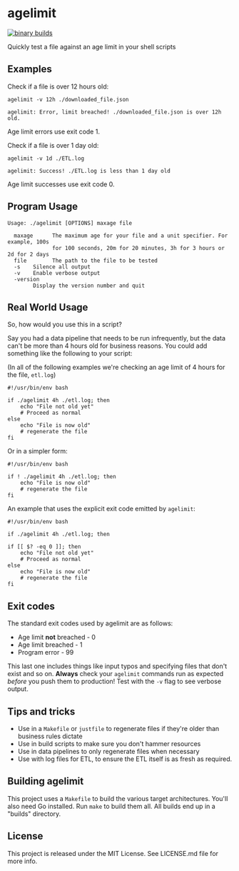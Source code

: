 # agelimit

[![binary builds](https://github.com/sellorm/agelimit/actions/workflows/builds.yaml/badge.svg)](https://github.com/sellorm/agelimit/actions/workflows/builds.yaml)

Quickly test a file against an age limit in your shell scripts

## Examples

Check if a file is over 12 hours old:

```shell
agelimit -v 12h ./downloaded_file.json
```

```
agelimit: Error, limit breached! ./downloaded_file.json is over 12h old.
```

Age limit errors use exit code 1.

Check if a file is over 1 day old:

```shell
agelimit -v 1d ./ETL.log
```

```
agelimit: Success! ./ETL.log is less than 1 day old
```

Age limit successes use exit code 0.


## Program Usage

```shell
Usage: ./agelimit [OPTIONS] maxage file

  maxage      The maximum age for your file and a unit specifier. For example, 100s
              for 100 seconds, 20m for 20 minutes, 3h for 3 hours or 2d for 2 days
  file        The path to the file to be tested
  -s    Silence all output
  -v    Enable verbose output
  -version
        Display the version number and quit
```

## Real World Usage

So, how would you use this in a script?

Say you had a data pipeline that needs to be run infrequently, but the data can't be more than 4 hours old for business reasons.
You could add something like the following to your script:

(In all of the following examples we're checking an age limit of 4 hours for the file, `etl.log`)

```shell
#!/usr/bin/env bash

if ./agelimit 4h ./etl.log; then 
    echo "File not old yet"
    # Proceed as normal
else
    echo "File is now old"
    # regenerate the file
fi
```

Or in a simpler form:

```shell
#!/usr/bin/env bash

if ! ./agelimit 4h ./etl.log; then 
    echo "File is now old"
    # regenerate the file
fi
```

An example that uses the explicit exit code emitted by `agelimit`:

```shell
#!/usr/bin/env bash

if ./agelimit 4h ./etl.log; then 

if [[ $? -eq 0 ]]; then 
    echo "File not old yet"
    # Proceed as normal
else
    echo "File is now old"
    # regenerate the file
fi
```


## Exit codes

The standard exit codes used by agelimit are as follows:

* Age limit **not** breached - 0
* Age limit breached - 1
* Program error - 99

This last one includes things like input typos and specifying files that don't exist and so on.
**Always** check your `agelimit` commands run as expected _before_ you push them to production!
Test with the `-v` flag to see verbose output.


## Tips and tricks

* Use in a `Makefile` or `justfile` to regenerate files if they're older than business rules dictate
* Use in build scripts to make sure you don't hammer resources
* Use in data pipelines to only regenerate files when necessary
* Use with log files for ETL, to ensure the ETL itself is as fresh as required.

## Building agelimit

This project uses a `Makefile` to build the various target architectures.
You'll also need Go installed.
Run `make` to build them all.
All builds end up in a "builds" directory.

## License

This project is released under the MIT License. See LICENSE.md file for more info.
